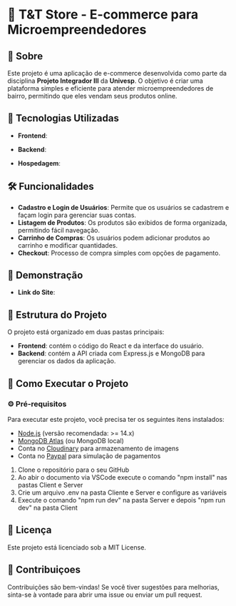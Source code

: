 # 🛒 T&T Store - E-commerce para Microempreendedores

## 📖 Sobre

Este projeto é uma aplicação de e-commerce desenvolvida como parte da disciplina **Projeto Integrador III** da **Univesp**. O objetivo é criar uma plataforma simples e eficiente para atender microempreendedores de bairro, permitindo que eles vendam seus produtos online.

## 🚀 Tecnologias Utilizadas

- **Frontend**:


- **Backend**:


- **Hospedagem**:
 

## 🛠️ Funcionalidades

- **Cadastro e Login de Usuários**: Permite que os usuários se cadastrem e façam login para gerenciar suas contas.
- **Listagem de Produtos**: Os produtos são exibidos de forma organizada, permitindo fácil navegação.
- **Carrinho de Compras**: Os usuários podem adicionar produtos ao carrinho e modificar quantidades.
- **Checkout**: Processo de compra simples com opções de pagamento.

## 📸 Demonstração
- **Link do Site**: 

## 📂 Estrutura do Projeto
O projeto está organizado em duas pastas principais:
- **Frontend**: contém o código do React e da interface do usuário.
- **Backend**: contém a API criada com Express.js e MongoDB para gerenciar os dados da aplicação.

## 🔧 Como Executar o Projeto

### ⚙️ Pré-requisitos
Para executar este projeto, você precisa ter os seguintes itens instalados:
- [Node.js](https://nodejs.org/) (versão recomendada: >= 14.x)
- [MongoDB Atlas](https://www.mongodb.com/cloud/atlas) (ou MongoDB local)
- Conta no [Cloudinary](https://cloudinary.com/) para armazenamento de imagens
- Conta no [Paypal](https://paypal.com/) para simulação de pagamentos

1. Clone o repositório para o seu GitHub
2. Ao abir o documento via VSCode execute o comando "npm install" nas pastas Client e Server
3. Crie um arquivo .env na pasta Cliente e Server e configure as variáveis
4. Execute o comando "npm run dev" na pasta Server e depois "npm run dev" na pasta Client

## 📜 Licença
Este projeto está licenciado sob a MIT License.

## 🤝 Contribuiçoes
Contribuições são bem-vindas! Se você tiver sugestões para melhorias, sinta-se à vontade para abrir uma issue ou enviar um pull request.